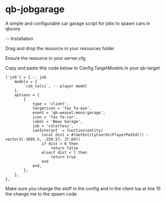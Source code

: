 # qb-jobgarage
A simple and configurable car garage script for jobs to spawn cars in qbcore


-- Installation 

Drag and drop the resource in your resources folder

Ensure the resource in your server.cfg

Copy and paste this code below to Config.TargetModels in your qb-target

    ['job'] = { -- job
		models = {
		    `csb_talcc`, -- player model
		},
		options = {
            {
                type = 'client',
                targeticon = 'fas fa-eye',
            	event = 'qb-weasel:menu:garage', 
                icon = 'fas fa-car',
				label = 'News Garage',
                job = 'colorless',
                canInteract  = function(entity)
                    local dist = #(GetEntityCoords(PlayerPedId()) - vector3(-1095.5, -259.57, 37.69))
                    if dist > 6 then
                        return false
                    elseif dist < 7 then
                        return true
                    end
                end,
            },
		},
	},
 
 Make sure you change the stuff in the config and in the client lua at line 15 the change me to the spawn code
